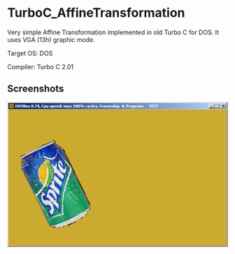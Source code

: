 # TurboC_AffineTransformation

Very simple Affine Transformation implemented in old Turbo C for DOS. It uses VGA (13h) graphic mode.

Target OS: DOS

Compiler: Turbo C 2.01


## Screenshots

![Scaling, rotating and translating a sprite :)](https://raw.githubusercontent.com/leonardo-ono/TurboC_AffineTransformation/master/screenshot.png)
